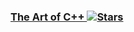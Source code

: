 ### [The Art of C++ ![Stars](https://img.shields.io/github/stars/taocpp?style=plastic)](https://github.com/taocpp)
